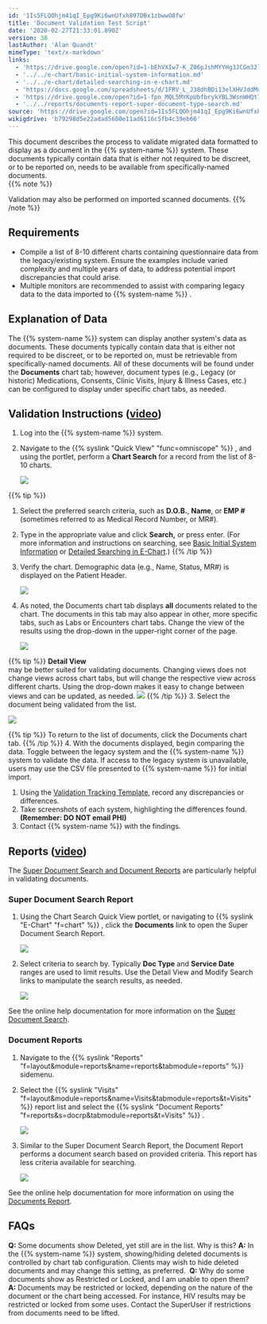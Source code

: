 ```yaml
---
id: '1Is5FLQOhjm41qI_Epg9Ki6wnUfxh897DBx1zbwwO8fw'
title: 'Document Validation Test Script'
date: '2020-02-27T21:33:01.890Z'
version: 38
lastAuthor: 'Alan Quandt'
mimeType: 'text/x-markdown'
links:
  - 'https://drive.google.com/open?id=1-bEhVXIw7-K_Z06pJshMYYHg3JCGm32l'
  - '../../e-chart/basic-initial-system-information.md'
  - '../../e-chart/detailed-searching-in-e-chart.md'
  - 'https://docs.google.com/spreadsheets/d/1FRV_L_J38dhBDi13elXHVJddMuIZy6Sq5P3Viv9IXxE/edit#gid=0'
  - 'https://drive.google.com/open?id=1-fpn_MQL5MYKpUbfbrykYBL3WsnWHQt7'
  - '../../reports/documents-report-super-document-type-search.md'
source: 'https://drive.google.com/open?id=1Is5FLQOhjm41qI_Epg9Ki6wnUfxh897DBx1zbwwO8fw'
wikigdrive: 'b79298d5e22adad5600e11ad6116c5fb4c39eb66'
---
```

This document describes the process to validate migrated data formatted to display as a document in the {{% system-name %}} system. These documents typically contain data that is either not required to be discreet, or to be reported on, needs to be available from specifically-named documents.  
{{% note %}}

Validation may also be performed on imported scanned documents.
{{% /note %}}

## Requirements

* Compile a list of 8-10 different charts containing questionnaire data from the legacy/existing system. Ensure the examples include varied complexity and multiple years of data, to address potential import discrepancies that could arise.
* Multiple monitors are recommended to assist with comparing legacy data to the data imported to {{% system-name %}} .

## Explanation of Data 

The {{% system-name %}} system can display another system's data as documents. These documents typically contain data that is either not required to be discreet, or to be reported on, must be retrievable from specifically-named documents. All of these documents will be found under the **Documents** chart tab; however, document types (e.g., Legacy (or historic) Medications, Consents, Clinic Visits, Injury & Illness Cases, etc.) can be configured to display under specific chart tabs, as needed.

## Validation Instructions ([**video**](https://drive.google.com/open?id=1-bEhVXIw7-K_Z06pJshMYYHg3JCGm32l))

1. Log into the {{% system-name %}} system.
2. Navigate to the {{% syslink "Quick View" "func=omniscope" %}} , and using the portlet, perform a <strong>Chart Search</strong> for a record from the list of 8-10 charts.

   <img src="../document-validation-test-script.assets/52f73ae40dc37122cc526f2bbb6020ab.png" />

{{% tip %}}
   1. Select the preferred search criteria, such as <strong>D.O.B.</strong>, <strong>Name</strong>, or <strong>EMP #</strong> (sometimes referred to as Medical Record Number, or MR#).
   2. Type in the appropriate value and click <strong>Search,</strong> or press enter. (For more information and instructions on searching, see [Basic Initial System Information](../../e-chart/basic-initial-system-information.md) or [Detailed Searching in E-Chart](../../e-chart/detailed-searching-in-e-chart.md).)
{{% /tip %}}
1. Verify the chart. Demographic data (e.g., Name, Status, MR#) is displayed on the Patient Header.

   <img src="../document-validation-test-script.assets/3b6e81d53b6a76b60742edeec867658b.png" />



2. As noted, the Documents chart tab displays <strong>all</strong> documents related to the chart. The documents in this tab may also appear in other, more specific tabs, such as Labs or Encounters chart tabs. Change the view of the results using the drop-down in the upper-right corner of the page. 

   <img src="../document-validation-test-script.assets/674c73ec2444bbd1a0f365ba02a10a0a.png" />



{{% tip %}}
   <strong>Detail View</strong>  
    may be better suited for validating documents. Changing views does not change views across chart tabs, but will change the respective view across different charts. Using the drop-down makes it easy to change between views and can be updated, as needed. <img src="../document-validation-test-script.assets/9ec7ddee5878fb47b312fa81e02ae275.png" />
{{% /tip %}}
3. Select the document being validated from the list. 

   <img src="../document-validation-test-script.assets/f8cf83dfe7a8f3f5f2e778418daaf3eb.png" />

{{% tip %}}
   To return to the list of documents, click the Documents chart tab.
{{% /tip %}}
4. With the documents displayed, begin comparing the data. Toggle between the legacy system and the {{% system-name %}} system to validate the data. If access to the legacy system is unavailable, users may use the CSV file presented to {{% system-name %}} for initial import. 
   1. Using the [Validation Tracking Template](https://docs.google.com/spreadsheets/d/1FRV_L_J38dhBDi13elXHVJddMuIZy6Sq5P3Viv9IXxE/edit#gid=0), record any discrepancies or differences.
   2. Take screenshots of each system, highlighting the differences found. <strong>(Remember: DO NOT email PHI)</strong>
   3. Contact {{% system-name %}} with the findings.

## Reports ([**video**](https://drive.google.com/open?id=1-fpn_MQL5MYKpUbfbrykYBL3WsnWHQt7))

The [Super Document Search and Document Reports](../../reports/documents-report-super-document-type-search.md) are particularly helpful in validating documents. 

### Super Document Search Report

1. Using the Chart Search Quick View portlet, or navigating to {{% syslink "E-Chart" "f=chart" %}} , click the <strong>Documents</strong> link to open the Super Document Search Report.

   <img src="../document-validation-test-script.assets/34d4d957441993d4f8584e03b93e945a.png" />



2. Select criteria to search by. Typically <strong>Doc Type</strong> and <strong>Service Date</strong> ranges are used to limit results. Use the Detail View and Modify Search links to manipulate the search results, as needed.

   <img src="../document-validation-test-script.assets/52d59b62e08cbb0734d74572d2068ad6.png" />

See the online help documentation for more information on the [Super Document Search](../../reports/documents-report-super-document-type-search.md).

### Document Reports 

1. Navigate to the {{% syslink "Reports" "f=layout&module=reports&name=reports&tabmodule=reports" %}} sidemenu.
2. Select the {{% syslink "Visits" "f=layout&module=reports&name=Visits&tabmodule=reports&t=Visits" %}} report list and select the {{% syslink "Document Reports" "f=reports&s=docrp&tabmodule=reports&t=Visits" %}} .

   <img src="../document-validation-test-script.assets/2ed1e077f8f83a0c2a6135ab5c232ce7.png" />

3. Similar to the Super Document Search Report, the Document Report performs a document search based on provided criteria. This report has less criteria available for searching.

   <img src="../document-validation-test-script.assets/3ba190c6d0373106a29edd225fec11b7.png" />

See the online help documentation for more information on using the [Documents Report](../../reports/documents-report-super-document-type-search.md).

## FAQs

**Q:** Some documents show Deleted, yet still are in the list. Why is this?
**A:** In the {{% system-name %}} system, showing/hiding deleted documents is controlled by chart tab configuration. Clients may wish to hide deleted documents and may change this setting, as preferred. 
**Q:** Why do some documents show as Restricted or Locked, and I am unable to open them?
**A:** Documents may be restricted or locked, depending on the nature of the document or the chart being accessed. For instance, HIV results may be restricted or locked from some uses. Contact the SuperUser if restrictions from documents need to be lifted.
